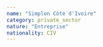 ```yaml
---
name: "Simplon Côte d'Ivoire"
category: private_sector
nature: "Entreprise"
nationality: CIV
---
```

    